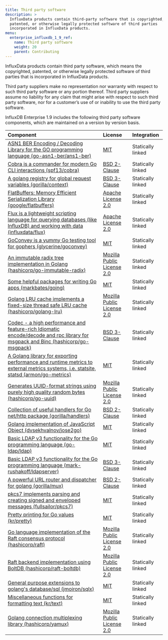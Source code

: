 ```yaml
---
title: Third party software
description: >
  InfluxData products contain third-party software that is copyrighted,
  patented, or otherwise legally protected software of third parties
  incorporated in InfluxData products.
menu:
  enterprise_influxdb_1_9_ref:
    name: Third party software
    weight: 20
    parent: Contributing
---
```


InfluxData products contain third party software, which means the copyrighted,
patented, or otherwise legally protected software of third parties that is
incorporated in InfluxData products.

Third party suppliers make no representation nor warranty with respect to
such third party software or any portion thereof.
Third party suppliers assume no liability for any claim that might arise with
respect to such third party software, nor for a
customer’s use of or inability to use the third party software.

InfluxDB Enterprise 1.9 includes the following third party software components, which are maintained on a version by version basis.

| Component | License | Integration |
| :--------  | :-------- | :--------   |
|  [ASN1 BER Encoding / Decoding Library for the GO programming language (go-asn1-ber/ans1-ber)](https://github.com/go-asn1-ber/asn1-ber) | [MIT](https://opensource.org/licenses/MIT)  | Statically linked |
| [Cobra is a commander for modern Go CLI interactions (spf13/cobra)](https://github.com/spf13/cobra) | [BSD 2-Clause](https://opensource.org/licenses/BSD-2-Clause) | Statically linked |
| [A golang registry for global request variables (gorilla/context)](https://github.com/gorilla/context) | [BSD 3-Clause](https://opensource.org/licenses/BSD-3-Clause) | Statically linked |
| [FlatBuffers: Memory Efficient Serialization Library (google/flatbuffers)](https://github.com/google/flatbuffers) | [Apache License 2.0](https://opensource.org/licenses/Apache-2.0)  | Statically linked |
| [Flux is a lightweight scripting language for querying databases (like InfluxDB) and working with data (influxdata/flux)](https://github.com/influxdata/flux) | [Apache License 2.0](https://opensource.org/licenses/Apache-2.0)  | Statically linked |
| [GoConvey is a yummy Go testing tool for gophers (glycerine/goconvey)](https://github.com/glycerine/goconvey) | [MIT](https://opensource.org/licenses/MIT)  | Statically linked |
| [An immutable radix tree implementation in Golang (hashicorp/go-immutable-radix)](https://github.com/hashicorp/go-immutable-radix)|  [Mozilla Public License 2.0](https://opensource.org/licenses/MPL-2.0) | Statically linked |
| [Some helpful packages for writing Go apps (markbates/going)](https://github.com/markbates/going)| [MIT](https://opensource.org/licenses/MIT) | Statically linked |
| [Golang LRU cache implements a fixed-size thread safe LRU cache (hashicorp/golang-lru)](https://github.com/hashicorp/golang-lru) |[Mozilla Public License 2.0](https://opensource.org/licenses/MPL-2.0)  | Statically linked |
| [Codec - a high performance and feature-rich Idiomatic encode/decode and rpc library for msgpack and Binc (hashicorp/go-msgpack)](https://github.com/hashicorp/go-msgpack)| [BSD 3-Clause](https://opensource.org/licenses/BSD-3-Clause) | Statically linked |
| [A Golang library for exporting performance and runtime metrics to external metrics systems, i.e. statsite, statsd (armon/go-metrics)](https://github.com/armon/go-metrics) | [MIT](https://opensource.org/licenses/MIT) | Statically linked |
| [Generates UUID-format strings using purely high quality random bytes (hashicorp/go-uuid)](https://github.com/hashicorp/go-uuid) | [Mozilla Public License 2.0](https://opensource.org/licenses/MPL-2.0) | Statically linked |
| [Collection of useful handlers for Go net/http package (gorilla/handlers)](https://github.com/gorilla/handlers) | [BSD 2-Clause](https://opensource.org/licenses/BSD-2-Clause) | Statically linked |
| [Golang implementation of JavaScript Object (dvsekhvalnov/jose2go)](https://github.com/dvsekhvalnov/jose2go) | [MIT](https://opensource.org/licenses/MIT) | Statically linked |
| [Basic LDAP v3 functionality for the Go programming language (go-ldap/ldap)](https://github.com/go-ldap/ldap)  | [MIT](https://opensource.org/licenses/MIT) | Statically linked |
| [Basic LDAP v3 functionality for the Go programming language (mark-rushakoff/ldapserver)](https://github.com/mark-rushakoff/ldapserver) | [BSD 3-Clause](https://opensource.org/licenses/BSD-3-Clause) | Statically linked |
| [A powerful URL router and dispatcher for golang (gorilla/mux)](https://github.com/gorilla/mux) | [BSD 2-Clause](https://opensource.org/licenses/BSD-2-Clause) | Statically linked |
| [pkcs7 implements parsing and creating signed and enveloped messages (fullsailor/pkcs7)](https://github.com/fullsailor/pkcs7) | [MIT](https://opensource.org/licenses/MIT) | Statically linked |
| [Pretty printing for Go values (kr/pretty)](https://github.com/kr/pretty) | [MIT](https://opensource.org/licenses/MIT) | Statically linked |Statically linked|
|[Go language implementation of the Raft consensus protocol (hashicorp/raft)](https://github.com/hashicorp/raft)  | [Mozilla Public License 2.0](https://opensource.org/licenses/MPL-2.0)  | Statically linked |
| [Raft backend implementation using BoltDB (hashicorp/raft-boltdb)](https://github.com/hashicorp/raft-boltdb) | [Mozilla Public License 2.0](https://opensource.org/licenses/MPL-2.0)  | Statically linked |
| [General purpose extensions to golang's database/sql (jmoiron/sqlx)](https://github.com/jmoiron/sqlx) | [MIT](https://opensource.org/licenses/MIT) | Statically linked |Statically linked|
| [Miscellaneous functions for formatting text (kr/text)](https://github.com/kr/text) | [MIT](https://opensource.org/licenses/MIT) | Statically linked |
| [Golang connection multiplexing library (hashicorp/yamux)](https://github.com/hashicorp/yamux/) | [Mozilla Public License 2.0](https://opensource.org/licenses/MPL-2.0) | Statically linked |
